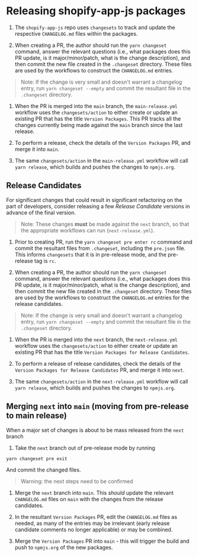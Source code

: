 # Releasing shopify-app-js packages

1. The `shopify-app-js` repo uses `changesets` to track and update the respective `CHANGELOG.md` files within the packages.

1. When creating a PR, the author should run the `yarn changeset` command, answer the relevant questions (i.e., what packages does this PR update, is it major/minor/patch, what is the change description), and then commit the new file created in the `.changeset` directory.  These files are used by the workflows to construct the `CHANGELOG.md` entries.

> Note: If the change is very small and doesn't warrant a changelog entry, run `yarn changeset --empty` and commit the resultant file in the `.changeset` directory.

1. When the PR is merged into the `main` branch, the `main-release.yml` workflow uses the `changesets/action` to either create or update an existing PR that has the title `Version Packages`.  This PR tracks all the changes currently being made against the `main` branch since the last release.

1. To perform a release, check the details of the `Version Packages` PR, and merge it into `main`.

1. The same `changesets/action` in the `main-release.yml` workflow will call `yarn release`, which builds and pushes the changes to `npmjs.org`.

## Release Candidates

For significant changes that could result in significant refactoring on the part of developers, consider releasing a few _Release Candidate_ versions in advance of the final version.

> Note: These changes **must** be made against the `next` branch, so that the appropriate workflows can run (`next-release.yml`).

1. Prior to creating PR, run the `yarn changeset pre enter rc` command and commit the resultant files from `.changeset`, including the `pre.json` file.  This informs `changesets` that it is in pre-release mode, and the pre-release tag is `rc`.

1. When creating a PR, the author should run the `yarn changeset` command, answer the relevant questions (i.e., what packages does this PR update, is it major/minor/patch, what is the change description), and then commit the new file created in the `.changeset` directory.  These files are used by the workflows to construct the `CHANGELOG.md` entries for the release candidates.

> Note: If the change is very small and doesn't warrant a changelog entry, run `yarn changeset --empty` and commit the resultant file in the `.changeset` directory.

1. When the PR is merged into the `next` branch, the `next-release.yml` workflow uses the `changesets/action` to either create or update an existing PR that has the title `Version Packages for Release Candidates`.

1. To perform a release of release candidates, check the details of the `Version Packages for Release Candidates` PR, and merge it into `next`.

1. The same `changesets/action` in the `next-release.yml` workflow will call `yarn release`, which builds and pushes the changes to `npmjs.org`.

## Merging `next` into `main` (moving from pre-release to main release)

When a major set of changes is about to be mass released from the `next` branch

1. Take the `next` branch out of pre-release mode by running

```shell
yarn changeset pre exit
```

And commit the changed files.

> Warning: the next steps need to be confirmed

1. Merge the `next` branch into `main`.  This _should_ update the relevant `CHANGELOG.md` files on `main` with the changes from the release candidates.

1. In the resultant `Version Packages` PR, edit the `CHANGELOG.md` files as needed, as many of the entries may be irrelevant (early release candidate comments no longer applicable) or may be combined.

1. Merge the `Version Packages` PR into `main` - this will trigger the build and push to `npmjs.org` of the new packages.
